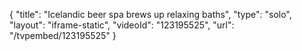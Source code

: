 {
    "title": "Icelandic beer spa brews up relaxing baths",
    "type": "solo",
    "layout": "iframe-static",
    "videoId": "123195525",
    "url": "\/tvpembed\/123195525"
}